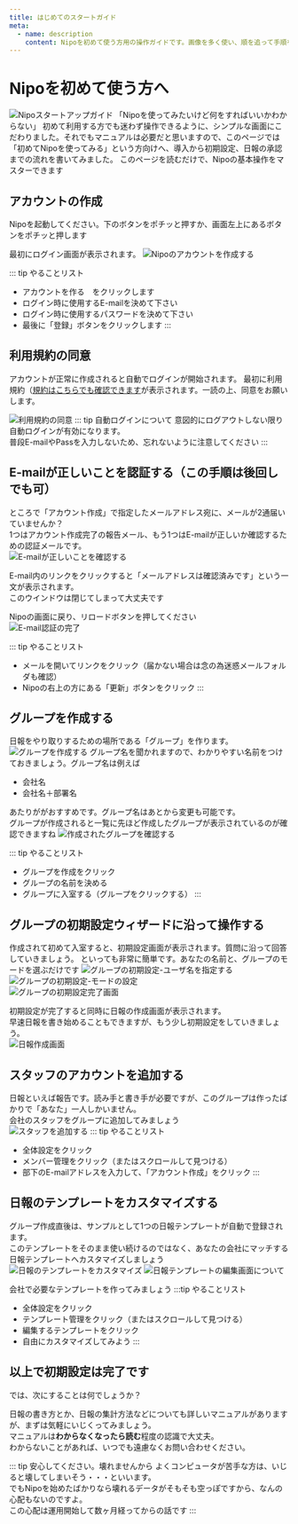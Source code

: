 ```yaml
---
title: はじめてのスタートガイド
meta:
  - name: description
    content: Nipoを初めて使う方用の操作ガイドです。画像を多く使い、順を追って手順を解説しています。
---
```

# Nipoを初めて使う方へ

![Nipoスタートアップガイド](/icatch/beginner.png)
「Nipoを使ってみたいけど何をすればいいかわからない」
初めて利用する方でも迷わず操作できるように、シンプルな画面にこだわりました。それでもマニュアルは必要だと思いますので、このページでは
「初めてNipoを使ってみる」という方向けへ、導入から初期設定、日報の承認までの流れを書いてみました。
このページを読むだけで、Nipoの基本操作をマスターできます

## アカウントの作成
Nipoを起動してください。下のボタンをポチッと押すか、画面左上にあるボタンをポチッと押します
<ExeButton label="Nipoを起動"  url="https://nipoapp.sndbox.jp" />

最初にログイン画面が表示されます。
![Nipoのアカウントを作成する](/nyumon/nyumon1.png)

::: tip やることリスト

- アカウントを作る　をクリックします
- ログイン時に使用するE-mailを決めて下さい
- ログイン時に使用するパスワードを決めて下さい
- 最後に「登録」ボタンをクリックします
:::

## 利用規約の同意
アカウントが正常に作成されると自動でログインが開始されます。
最初に利用規約（[規約はこちらでも確認できます](/rule/agree)が表示されます。一読の上、同意をお願いします。

![利用規約の同意](/nyumon/nyumon2.png)
::: tip 自動ログインについて
意図的にログアウトしない限り自動ログインが有効になります。  
普段E-mailやPassを入力しないため、忘れないように注意してください
:::

## E-mailが正しいことを認証する（この手順は後回しでも可）
ところで「アカウント作成」で指定したメールアドレス宛に、メールが2通届いていませんか？  
1つはアカウント作成完了の報告メール、もう1つはE-mailが正しいか確認するための認証メールです。  
![E-mailが正しいことを確認する](/nyumon/nyumon3.png)  

E-mail内のリンクをクリックすると「メールアドレスは確認済みです」という一文が表示されます。  
このウインドウは閉じてしまって大丈夫です  

Nipoの画面に戻り、リロードボタンを押してください  
![E-mail認証の完了](/nyumon/nyumon4.png)  

::: tip やることリスト
- メールを開いてリンクをクリック（届かない場合は念の為迷惑メールフォルダも確認）
- Nipoの右上の方にある「更新」ボタンをクリック
:::

## グループを作成する
日報をやり取りするための場所である「グループ」を作ります。
![グループを作成する](/nyumon/nyumon5.png)
グループ名を聞かれますので、わかりやすい名前をつけておきましょう。グループ名は例えば  
- 会社名
- 会社名＋部署名

あたりががおすすめです。グループ名はあとから変更も可能です。  
グループが作成されると一覧に先ほど作成したグループが表示されているのが確認できますね
![作成されたグループを確認する](/nyumon/nyumon6.png)

::: tip やることリスト
- グループを作成をクリック
- グループの名前を決める
- グループに入室する（グループをクリックする）
:::

## グループの初期設定ウィザードに沿って操作する
作成されて初めて入室すると、初期設定画面が表示されます。質問に沿って回答していきましょう。
といっても非常に簡単です。あなたの名前と、グループのモードを選ぶだけです
![グループの初期設定-ユーザ名を指定する](/nyumon/nyumon7.png)  
![グループの初期設定-モードの設定](/nyumon/nyumon8.png)  
![グループの初期設定完了画面](/nyumon/nyumon9.png)  

初期設定が完了すると同時に日報の作成画面が表示されます。  
早速日報を書き始めることもできますが、もう少し初期設定をしていきましょう。  
![日報作成画面](/nyumon/nyumon10.png)

## スタッフのアカウントを追加する
日報といえば報告です。読み手と書き手が必要ですが、このグループは作ったばかりで「あなた」一人しかいません。  
会社のスタッフをグループに追加してみましょう  
![スタッフを追加する](/nyumon/nyumon11.png)
::: tip やることリスト
- 全体設定をクリック
- メンバー管理をクリック（またはスクロールして見つける）
- 部下のE-mailアドレスを入力して、「アカウント作成」をクリック
:::

## 日報のテンプレートをカスタマイズする  

グループ作成直後は、サンプルとして1つの日報テンプレートが自動で登録されます。  
このテンプレートをそのまま使い続けるのではなく、あなたの会社にマッチする日報テンプレートへカスタマイズしましょう  
![日報のテンプレートをカスタマイズ](/nyumon/nyumon12.png)
![日報テンプレートの編集画面について](/nyumon/nyumon13.png)

会社で必要なテンプレートを作ってみましょう
:::tip やることリスト
- 全体設定をクリック
- テンプレート管理をクリック（またはスクロールして見つける）
- 編集するテンプレートをクリック
- 自由にカスタマイズしてみよう
:::

## 以上で初期設定は完了です  
<Alice label="お疲れ様でした。以上で初期設定は終わりです" />

では、次にすることは何でしょうか？

日報の書き方とか、日報の集計方法などについても詳しいマニュアルがありますが、まずは気軽にいじくってみましょう。  
マニュアルは**わからなくなったら読む**程度の認識で大丈夫。  
わからないことがあれば、いつでも遠慮なくお問い合わせください。  

::: tip 安心してください。壊れませんから
よくコンピュータが苦手な方は、いじると壊してしまいそう・・・といいます。  
でもNipoを始めたばかりなら壊れるデータがそもそも空っぽですから、なんの心配もないのですよ。  
この心配は運用開始して数ヶ月経ってからの話です
:::